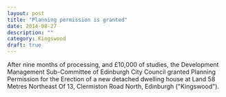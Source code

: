 ```yaml
---
layout: post
title: "Planning permission is granted"
date: 2014-08-27
description: ""
category: Kingswood
draft: true
---
```

After nine months of processing, and £10,000 of studies, the Development Management Sub-Committee of Edinburgh City Council granted Planning Permission for the Erection of a new detached dwelling house at Land 58 Metres Northeast Of 13, Clermiston Road North, Edinburgh ("Kingswood").
